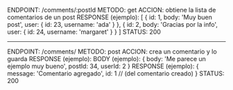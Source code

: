 ENDPOINT: /comments/:postId
METODO: get
ACCION: obtiene la lista de comentarios de un post
RESPONSE (ejemplo):
    [
        {
            id: 1,
            body: 'Muy buen post',
            user: {
                id: 23,
                username: 'ada'
            }
        },
        {
            id: 2,
            body: 'Gracias por la info',
            user: {
                id: 24,
                username: 'margaret'
            }
        }
    ]
    STATUS: 200        

-----------------------------------------------------

ENDPOINT: /comments/
METODO: post
ACCION: crea un comentario y lo guarda
RESPONSE (ejemplo):
BODY (ejemplo):
    {
        body: 'Me parece un ejemplo muy bueno',
        postId: 34,
        userId: 2
    }
RESPONSE (ejemplo):
    {
        message: 'Comentario agregado',
        id: 1 // (del comentario creado)
    }
    STATUS: 200      